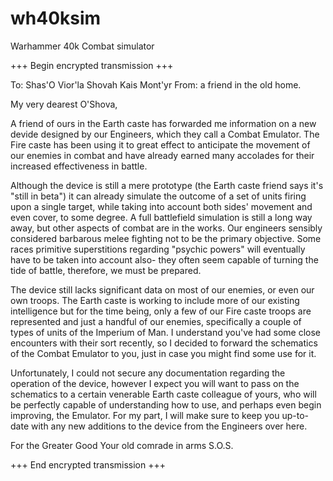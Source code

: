 # wh40ksim
Warhammer 40k Combat simulator

+++ Begin encrypted transmission +++

To: Shas'O Vior'la Shovah Kais Mont'yr
From: a friend in the old home.

My very dearest O'Shova,

A friend of ours in the Earth caste has forwarded me information on a new devide
designed by our Engineers, which they call a Combat Emulator. The Fire caste has
been using it to great effect to anticipate the movement of our enemies in
combat and have already earned many accolades for their increased effectiveness
in battle.

Although the device is still a mere prototype (the Earth caste friend says it's
"still in beta") it can already simulate the outcome of a set of units firing
upon a single target, while taking into account both sides' movement and even
cover, to some degree. A full battlefield simulation is still a long way away,
but other aspects of combat are in the works. Our engineers sensibly considered
barbarous melee fighting not to be the primary objective. Some races primitive
superstitions regarding "psychic powers" will eventually have to be taken into
account also- they often seem capable of turning the tide of battle, therefore,
we must be prepared.

The device still lacks significant data on most of our enemies, or even our own
troops. The Earth caste is working to include more of our existing intelligence
but for the time being, only a few of our Fire caste troops are represented and
just a handful of our enemies, specifically a couple of types of units of the
Imperium of Man. I understand you've had some close encounters with their sort
recently, so I decided to forward the schematics of the Combat Emulator to you,
just in case you might find some use for it. 

Unfortunately, I could not secure any documentation regarding the operation of
the device, however I expect you will want to pass on the schematics to a
certain venerable Earth caste colleague of yours, who will be perfectly capable
of understanding how to use, and perhaps even begin improving, the Emulator. For
my part, I will make sure to keep you up-to-date with any new additions to the
device from the Engineers over here.

For the Greater Good
Your old comrade in arms
S.O.S.

+++ End encrypted transmission +++
